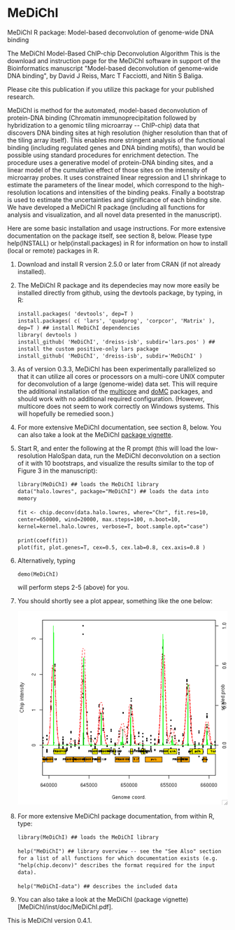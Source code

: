 MeDiChI
=======

MeDiChI R package: Model-based deconvolution of genome-wide DNA binding

The MeDiChI Model-Based ChIP-chip Deconvolution Algorithm
This is the download and instruction page for the MeDiChI software in support of the Bioinformatics manuscript
"Model-based deconvolution of genome-wide DNA binding",
by David J Reiss, Marc T Facciotti, and Nitin S Baliga.

Please cite this publication if you utilize this package for your published research.

MeDiChI is method for the automated, model-based deconvolution of protein-DNA binding (Chromatin immunoprecipitation followed by hybridization to a genomic tiling microarray -- ChIP-chip) data that discovers DNA binding sites at high resolution (higher resolution than that of the tiling array itself). This enables more stringent analysis of the functional binding (including regulated genes and DNA binding motifs), than would be possible using standard procedures for enrichment detection. The procedure uses a generative model of protein-DNA binding sites, and a linear model of the cumulative effect of those sites on the intensity of microarray probes. It uses constrained linear regression and L1 shrinkage to estimate the parameters of the linear model, which correspond to the high-resolution locations and intensities of the binding peaks. Finally a bootstrap is used to estimate the uncertainties and significance of each binding site.
We have developed a MeDiChI R package (including all functions for analysis and visualization, and all novel data presented in the manuscript).

Here are some basic installation and usage instructions. For more extensive documentation on the package itself, see section 8, below. Please type help(INSTALL) or help(install.packages) in R for information on how to install (local or remote) packages in R.

1. Download and install R version 2.5.0 or later from CRAN (if not already installed).

2. The MeDiChI R package and its dependecies may now more easily be installed directly from github, using the devtools package, by typing, in R:

   ```
   install.packages( 'devtools', dep=T )
   install.packages( c( 'lars', 'quadprog', 'corpcor', 'Matrix' ), dep=T ) ## install MeDiChI dependencies
   library( devtools )
   install_github( 'MeDiChI', 'dreiss-isb', subdir='lars.pos' ) ## install the custom positive-only lars package
   install_github( 'MeDiChI', 'dreiss-isb', subdir='MeDiChI' )
   ```

3. As of version 0.3.3, MeDiChI has been experimentally parallelized so that it can utilize all cores or processors on a multi-core UNIX computer for deconvolution of a large (genome-wide) data set. This will require the additional installation of the [multicore](http://www.rforge.net/multicore/) and [doMC](http://cran.r-project.org/web/packages/doMC) packages, and should work with no additional required configuration. (However, multicore does not seem to work correctly on Windows systems. This will hopefully be remedied soon.)

4. For more extensive MeDiChI documentation, see section 8, below. You can also take a look at the MeDiChI [package vignette](MeDiChI/inst/doc/MeDiChI.pdf).

5. Start R, and enter the following at the R prompt (this will load the low-resolution HaloSpan data, run the MeDiChI deconvolution on a section of it with 10 bootstraps, and visualize the results similar to the top of Figure 3 in the manuscript):

   ```
   library(MeDiChI) ## loads the MeDiChI library
   data("halo.lowres", package="MeDiChI") ## loads the data into memory

   fit <- chip.deconv(data.halo.lowres, where="Chr", fit.res=10, center=650000, wind=20000, max.steps=100, n.boot=10, kernel=kernel.halo.lowres, verbose=T, boot.sample.opt="case")

   print(coef(fit))
   plot(fit, plot.genes=T, cex=0.5, cex.lab=0.8, cex.axis=0.8 )
   ```

6. Alternatively, typing 

   ```
   demo(MeDiChI) 
   ```

   will perform steps 2-5 (above) for you.

7. You should shortly see a plot appear, something like the one below: 

   ![MeDiChI plot](plot.png)

8. For more extensive MeDiChI package documentation, from within R, type:

   ```
   library(MeDiChI) ## loads the MeDiChI library

   help("MeDiChI") ## library overview -- see the "See Also" section for a list of all functions for which documentation exists (e.g. "help(chip.deconv)" describes the format required for the input data).

   help("MeDiChI-data") ## describes the included data
   ```

9. You can also take a look at the MeDiChI (package vignette)[MeDiChI/inst/doc/MeDiChI.pdf].

This is MeDiChI version 0.4.1.
